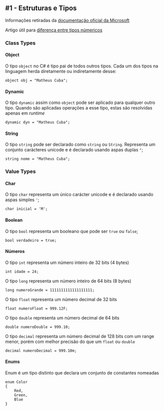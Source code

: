 ## #1 - Estruturas e Tipos

Informações retiradas da [documentação oficial da Microsoft](https://learn.microsoft.com/pt-br/dotnet/csharp/language-reference/language-specification/types)

Artigo útil para [diferença entre tipos númericos](https://exceptionnotfound.net/decimal-vs-double-and-other-tips-about-number-types-in-net/#:~:text=Int64%20(aka%20long)%3A%20A,range%20than%20Single%20or%20Double.)


### Class Types

#### Object

O tipo `object` no C# é tipo pai de todos outros tipos. Cada um dos tipos na linguagem herda diretamente ou indiretamente desse:

```
object obj = "Matheus Cuba";
```

#### Dynamic

O tipo `dynamic` assim como `object` pode ser aplicado para qualquer outro tipo. Quando são aplicadas operações a esse tipo, estas são resolvidas apenas em _runtime_

```
dynamic dyn = "Matheus Cuba";
```

#### String

O tipo `string` pode ser declarado como `string` ou `String`. Representa um conjunto carácteres unicode e é declarado usando aspas duplas `"`;
```
string nome = "Matheus Cuba";
```

### Value Types

#### Char

O tipo `char` representa um único carácter unicode e é declarado usando aspas simples `'`;
```
char inicial = 'M';
```

#### Boolean

O tipo `bool` representa um booleano que pode ser `true` ou `false`;
```
bool verdadeiro = true;
```

#### Números

O tipo `int` representa um número inteiro de 32 bits (4 bytes)
```
int idade = 24;
```

O tipo `long` representa um número inteiro de 64 bits (8 bytes)
```
long numeroGrande = 1111111111111111111;
```

O tipo `float` representa um número decimal de 32 bits
```
float numeroFloat = 999.12F;
```


O tipo `double` representa um número decimal de 64 bits
```
double numeroDouble = 999.10;
```


O tipo `decimal` representa um número decimal de 128 bits com um range menor, porém com melhor precisão do que um `float` ou `double`
```
decimal numeroDecimal = 999.10m;
```


#### Enums

Enum é um tipo distinto que declara um conjunto de constantes nomeadas
```
enum Color
{
    Red,
    Green,
    Blue
}
```
